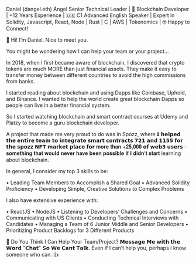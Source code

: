 Daniel (dangel.eth) Ángel 
Senior Technical Leader | 🔐 Blockchain Developer | +12 Years Experience | 🇺🇸 C1 Advanced English Speaker | Expert in Solidity, Javascript, React, Node | Rust | C | AWS | Tokenomics | 🤓 Happy to Connect!


👋 Hi! I’m Daniel. Nice to meet you.

You might be wondering how I can help your team or your project…

In 2018, when I first became aware of blockchain, I discovered that crypto tokens are much MORE than just financial assets. They make it easy to transfer money between different countries to avoid the high commissions from banks.

I started reading about blockchain and using Dapps like Coinbase, Uphold, and Binance. I wanted to help the world create great blockchain Dapps so people can live in a better financial system.

So I started watching blockchain and smart contract courses at Udemy and Platzy to become a guru blockchain developer.

A project that made me very proud to do was in Spozz, where 𝗜 𝗵𝗲𝗹𝗽𝗲𝗱 𝘁𝗵𝗲 𝗲𝗻𝘁𝗶𝗿𝗲 𝘁𝗲𝗮𝗺 𝘁𝗼 𝗶𝗻𝘁𝗲𝗴𝗿𝗮𝘁𝗲 𝘀𝗺𝗮𝗿𝘁 𝗰𝗼𝗻𝘁𝗿𝗮𝗰𝘁𝘀 𝟳𝟮𝟭 𝗮𝗻𝗱 𝟭𝟭𝟱𝟱 𝗳𝗼𝗿 𝘁𝗵𝗲 𝘀𝗽𝗼𝘇𝘇 𝗡𝗙𝗧 𝗺𝗮𝗿𝗸𝗲𝘁 𝗽𝗹𝗮𝗰𝗲 𝗳𝗼𝗿 𝐦𝐨𝐫𝐞 𝐭𝐡𝐚𝐧 +𝟐𝟓,𝟎𝟎𝟎 𝗼𝗳 𝘄𝗲𝗯𝟯 𝘂𝘀𝗲𝗿𝘀 - 𝐬𝐨𝐦𝐞𝐭𝐡𝐢𝐧𝐠 𝐭𝐡𝐚𝐭 𝐰𝐨𝐮𝐥𝐝 𝐧𝐞𝐯𝐞𝐫 𝐡𝐚𝐯𝐞 𝐛𝐞𝐞𝐧 𝐩𝐨𝐬𝐬𝐢𝐛𝐥𝐞 𝐢𝐟 𝐈 𝐝𝐢𝐝𝐧’𝐭 𝐬𝐭𝐚𝐫𝐭 learning about blockchain.

In general, I consider my top 3 skills to be:

• Leading Team Members to Accomplish a Shared Goal
• Advanced Solidity Proficiency
• Developing Simple, Creative Solutions to Complex Problems

I also have extensive experience with:

• ReactJS
• NodeJS
• Listening to Developers’ Challenges and Concerns
• Communicating with US Clients
• Conducting Technical Interviews with Candidates
• Managing a Team of 6 Junior Middle and Senior Developers
• Prioritizing Product Backlogs for 3 Different Products

🤔 Do You Think I Can Help Your Team/Project? 
𝗠𝗲𝘀𝘀𝗮𝗴𝗲 𝗠𝗲 𝘄𝗶𝘁𝗵 𝘁𝗵𝗲 𝗪𝗼𝗿𝗱 "𝗖𝗵𝗮𝘁" 𝗦𝗼 𝗪𝗲 𝗖𝗮𝗻𝘁 𝗧𝗮𝗹𝗸.
Even if I can’t help you, perhaps I know someone who can. 👍
